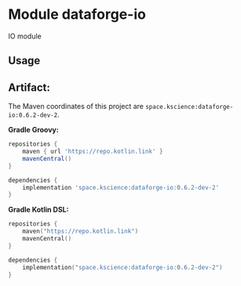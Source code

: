 # Module dataforge-io

IO module

## Usage

## Artifact:

The Maven coordinates of this project are `space.kscience:dataforge-io:0.6.2-dev-2`.

**Gradle Groovy:**
```groovy
repositories {
    maven { url 'https://repo.kotlin.link' }
    mavenCentral()
}

dependencies {
    implementation 'space.kscience:dataforge-io:0.6.2-dev-2'
}
```
**Gradle Kotlin DSL:**
```kotlin
repositories {
    maven("https://repo.kotlin.link")
    mavenCentral()
}

dependencies {
    implementation("space.kscience:dataforge-io:0.6.2-dev-2")
}
```
